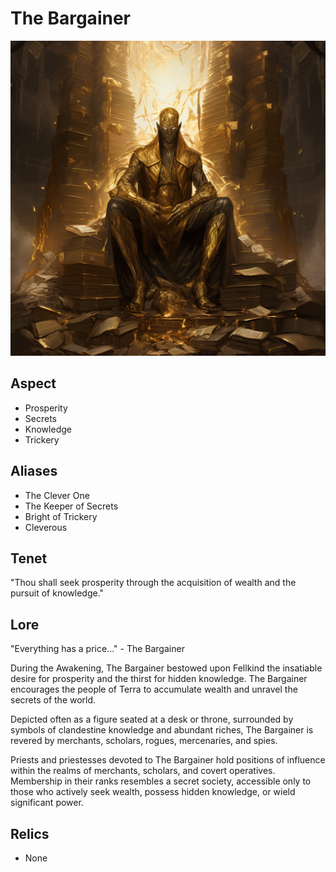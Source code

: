# The Bargainer

![Alt text](TheBargainer.png)

## Aspect

- Prosperity
- Secrets
- Knowledge
- Trickery

## Aliases

- The Clever One
- The Keeper of Secrets
- Bright of Trickery
- Cleverous

## Tenet

"Thou shall seek prosperity through the acquisition of wealth and the pursuit of knowledge."

## Lore

"Everything has a price..." - The Bargainer

During the Awakening, The Bargainer bestowed upon Fellkind the insatiable desire for prosperity and the thirst for hidden knowledge. The Bargainer encourages the people of Terra to accumulate wealth and unravel the secrets of the world.

Depicted often as a figure seated at a desk or throne, surrounded by symbols of clandestine knowledge and abundant riches, The Bargainer is revered by merchants, scholars, rogues, mercenaries, and spies.

Priests and priestesses devoted to The Bargainer hold positions of influence within the realms of merchants, scholars, and covert operatives. Membership in their ranks resembles a secret society, accessible only to those who actively seek wealth, possess hidden knowledge, or wield significant power.

## Relics

- None

